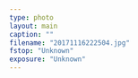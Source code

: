 ```yaml
---
type: photo
layout: main
caption: ""
filename: "20171116222504.jpg"
fstop: "Unknown"
exposure: "Unknown"
---
```

